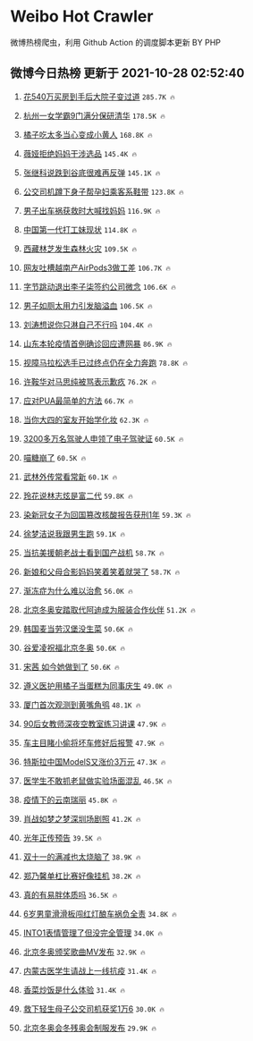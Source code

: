 # Weibo Hot Crawler 



微博热榜爬虫，利用 Github Action 的调度脚本更新 BY PHP 


## 微博今日热榜 更新于 2021-10-28 02:52:40 
1. [花540万买房到手后大院子变过道](https://s.weibo.com/weibo?q=%23%E8%8A%B1540%E4%B8%87%E4%B9%B0%E6%88%BF%E5%88%B0%E6%89%8B%E5%90%8E%E5%A4%A7%E9%99%A2%E5%AD%90%E5%8F%98%E8%BF%87%E9%81%93%23&Refer=top) `285.7K 🔥` 

1. [杭州一女学霸9门满分保研清华](https://s.weibo.com/weibo?q=%23%E6%9D%AD%E5%B7%9E%E4%B8%80%E5%A5%B3%E5%AD%A6%E9%9C%B89%E9%97%A8%E6%BB%A1%E5%88%86%E4%BF%9D%E7%A0%94%E6%B8%85%E5%8D%8E%23&Refer=top) `178.5K 🔥` 

1. [橘子吃太多当心变成小黄人](https://s.weibo.com/weibo?q=%23%E6%A9%98%E5%AD%90%E5%90%83%E5%A4%AA%E5%A4%9A%E5%BD%93%E5%BF%83%E5%8F%98%E6%88%90%E5%B0%8F%E9%BB%84%E4%BA%BA%23&Refer=top) `168.8K 🔥` 

1. [薇娅拒绝妈妈干涉选品](https://s.weibo.com/weibo?q=%23%E8%96%87%E5%A8%85%E6%8B%92%E7%BB%9D%E5%A6%88%E5%A6%88%E5%B9%B2%E6%B6%89%E9%80%89%E5%93%81%23&Refer=top) `145.4K 🔥` 

1. [张继科说跌到谷底很难再反弹](https://s.weibo.com/weibo?q=%23%E5%BC%A0%E7%BB%A7%E7%A7%91%E8%AF%B4%E8%B7%8C%E5%88%B0%E8%B0%B7%E5%BA%95%E5%BE%88%E9%9A%BE%E5%86%8D%E5%8F%8D%E5%BC%B9%23&Refer=top) `145.1K 🔥` 

1. [公交司机蹲下身子帮孕妇乘客系鞋带](https://s.weibo.com/weibo?q=%23%E5%85%AC%E4%BA%A4%E5%8F%B8%E6%9C%BA%E8%B9%B2%E4%B8%8B%E8%BA%AB%E5%AD%90%E5%B8%AE%E5%AD%95%E5%A6%87%E4%B9%98%E5%AE%A2%E7%B3%BB%E9%9E%8B%E5%B8%A6%23&Refer=top) `123.8K 🔥` 

1. [男子出车祸获救时大喊找妈妈](https://s.weibo.com/weibo?q=%23%E7%94%B7%E5%AD%90%E5%87%BA%E8%BD%A6%E7%A5%B8%E8%8E%B7%E6%95%91%E6%97%B6%E5%A4%A7%E5%96%8A%E6%89%BE%E5%A6%88%E5%A6%88%23&Refer=top) `116.9K 🔥` 

1. [中国第一代打工妹现状](https://s.weibo.com/weibo?q=%23%E4%B8%AD%E5%9B%BD%E7%AC%AC%E4%B8%80%E4%BB%A3%E6%89%93%E5%B7%A5%E5%A6%B9%E7%8E%B0%E7%8A%B6%23&Refer=top) `114.8K 🔥` 

1. [西藏林芝发生森林火灾](https://s.weibo.com/weibo?q=%23%E8%A5%BF%E8%97%8F%E6%9E%97%E8%8A%9D%E5%8F%91%E7%94%9F%E6%A3%AE%E6%9E%97%E7%81%AB%E7%81%BE%23&Refer=top) `109.5K 🔥` 

1. [网友吐槽越南产AirPods3做工差](https://s.weibo.com/weibo?q=%23%E7%BD%91%E5%8F%8B%E5%90%90%E6%A7%BD%E8%B6%8A%E5%8D%97%E4%BA%A7AirPods3%E5%81%9A%E5%B7%A5%E5%B7%AE%23&Refer=top) `106.7K 🔥` 

1. [字节跳动退出李子柒签约公司微念](https://s.weibo.com/weibo?q=%23%E5%AD%97%E8%8A%82%E8%B7%B3%E5%8A%A8%E9%80%80%E5%87%BA%E6%9D%8E%E5%AD%90%E6%9F%92%E7%AD%BE%E7%BA%A6%E5%85%AC%E5%8F%B8%E5%BE%AE%E5%BF%B5%23&Refer=top) `106.6K 🔥` 

1. [男子如厕太用力引发脑溢血](https://s.weibo.com/weibo?q=%23%E7%94%B7%E5%AD%90%E5%A6%82%E5%8E%95%E5%A4%AA%E7%94%A8%E5%8A%9B%E5%BC%95%E5%8F%91%E8%84%91%E6%BA%A2%E8%A1%80%23&Refer=top) `106.5K 🔥` 

1. [刘涛想说你只淋自己不行吗](https://s.weibo.com/weibo?q=%23%E5%88%98%E6%B6%9B%E6%83%B3%E8%AF%B4%E4%BD%A0%E5%8F%AA%E6%B7%8B%E8%87%AA%E5%B7%B1%E4%B8%8D%E8%A1%8C%E5%90%97%23&Refer=top) `104.4K 🔥` 

1. [山东本轮疫情首例确诊回应遭网暴](https://s.weibo.com/weibo?q=%23%E5%B1%B1%E4%B8%9C%E6%9C%AC%E8%BD%AE%E7%96%AB%E6%83%85%E9%A6%96%E4%BE%8B%E7%A1%AE%E8%AF%8A%E5%9B%9E%E5%BA%94%E9%81%AD%E7%BD%91%E6%9A%B4%23&Refer=top) `86.9K 🔥` 

1. [视障马拉松选手已过终点仍在全力奔跑](https://s.weibo.com/weibo?q=%23%E8%A7%86%E9%9A%9C%E9%A9%AC%E6%8B%89%E6%9D%BE%E9%80%89%E6%89%8B%E5%B7%B2%E8%BF%87%E7%BB%88%E7%82%B9%E4%BB%8D%E5%9C%A8%E5%85%A8%E5%8A%9B%E5%A5%94%E8%B7%91%23&Refer=top) `78.8K 🔥` 

1. [许鞍华对马思纯被骂表示歉疚](https://s.weibo.com/weibo?q=%23%E8%AE%B8%E9%9E%8D%E5%8D%8E%E5%AF%B9%E9%A9%AC%E6%80%9D%E7%BA%AF%E8%A2%AB%E9%AA%82%E8%A1%A8%E7%A4%BA%E6%AD%89%E7%96%9A%23&Refer=top) `76.2K 🔥` 

1. [应对PUA最简单的方法](https://s.weibo.com/weibo?q=%23%E5%BA%94%E5%AF%B9PUA%E6%9C%80%E7%AE%80%E5%8D%95%E7%9A%84%E6%96%B9%E6%B3%95%23&Refer=top) `66.7K 🔥` 

1. [当你大四的室友开始学化妆](https://s.weibo.com/weibo?q=%23%E5%BD%93%E4%BD%A0%E5%A4%A7%E5%9B%9B%E7%9A%84%E5%AE%A4%E5%8F%8B%E5%BC%80%E5%A7%8B%E5%AD%A6%E5%8C%96%E5%A6%86%23&Refer=top) `62.3K 🔥` 

1. [3200多万名驾驶人申领了电子驾驶证](https://s.weibo.com/weibo?q=%233200%E5%A4%9A%E4%B8%87%E5%90%8D%E9%A9%BE%E9%A9%B6%E4%BA%BA%E7%94%B3%E9%A2%86%E4%BA%86%E7%94%B5%E5%AD%90%E9%A9%BE%E9%A9%B6%E8%AF%81%23&Refer=top) `60.5K 🔥` 

1. [喵糖崩了](https://s.weibo.com/weibo?q=%23%E5%96%B5%E7%B3%96%E5%B4%A9%E4%BA%86%23&Refer=top) `60.5K 🔥` 

1. [武林外传常看常新](https://s.weibo.com/weibo?q=%23%E6%AD%A6%E6%9E%97%E5%A4%96%E4%BC%A0%E5%B8%B8%E7%9C%8B%E5%B8%B8%E6%96%B0%23&Refer=top) `60.1K 🔥` 

1. [玲花说林志炫是富二代](https://s.weibo.com/weibo?q=%23%E7%8E%B2%E8%8A%B1%E8%AF%B4%E6%9E%97%E5%BF%97%E7%82%AB%E6%98%AF%E5%AF%8C%E4%BA%8C%E4%BB%A3%23&Refer=top) `59.8K 🔥` 

1. [染新冠女子为回国篡改核酸报告获刑1年](https://s.weibo.com/weibo?q=%23%E6%9F%93%E6%96%B0%E5%86%A0%E5%A5%B3%E5%AD%90%E4%B8%BA%E5%9B%9E%E5%9B%BD%E7%AF%A1%E6%94%B9%E6%A0%B8%E9%85%B8%E6%8A%A5%E5%91%8A%E8%8E%B7%E5%88%911%E5%B9%B4%23&Refer=top) `59.3K 🔥` 

1. [徐梦洁说我跟男生跑](https://s.weibo.com/weibo?q=%23%E5%BE%90%E6%A2%A6%E6%B4%81%E8%AF%B4%E6%88%91%E8%B7%9F%E7%94%B7%E7%94%9F%E8%B7%91%23&Refer=top) `59.1K 🔥` 

1. [当抗美援朝老战士看到国产战机](https://s.weibo.com/weibo?q=%23%E5%BD%93%E6%8A%97%E7%BE%8E%E6%8F%B4%E6%9C%9D%E8%80%81%E6%88%98%E5%A3%AB%E7%9C%8B%E5%88%B0%E5%9B%BD%E4%BA%A7%E6%88%98%E6%9C%BA%23&Refer=top) `58.7K 🔥` 

1. [新娘和父母合影妈妈笑着笑着就哭了](https://s.weibo.com/weibo?q=%23%E6%96%B0%E5%A8%98%E5%92%8C%E7%88%B6%E6%AF%8D%E5%90%88%E5%BD%B1%E5%A6%88%E5%A6%88%E7%AC%91%E7%9D%80%E7%AC%91%E7%9D%80%E5%B0%B1%E5%93%AD%E4%BA%86%23&Refer=top) `58.7K 🔥` 

1. [渐冻症为什么难以治愈](https://s.weibo.com/weibo?q=%23%E6%B8%90%E5%86%BB%E7%97%87%E4%B8%BA%E4%BB%80%E4%B9%88%E9%9A%BE%E4%BB%A5%E6%B2%BB%E6%84%88%23&Refer=top) `56.0K 🔥` 

1. [北京冬奥安踏取代阿迪成为服装合作伙伴](https://s.weibo.com/weibo?q=%23%E5%8C%97%E4%BA%AC%E5%86%AC%E5%A5%A5%E5%AE%89%E8%B8%8F%E5%8F%96%E4%BB%A3%E9%98%BF%E8%BF%AA%E6%88%90%E4%B8%BA%E6%9C%8D%E8%A3%85%E5%90%88%E4%BD%9C%E4%BC%99%E4%BC%B4%23&Refer=top) `51.2K 🔥` 

1. [韩国麦当劳汉堡没生菜](https://s.weibo.com/weibo?q=%23%E9%9F%A9%E5%9B%BD%E9%BA%A6%E5%BD%93%E5%8A%B3%E6%B1%89%E5%A0%A1%E6%B2%A1%E7%94%9F%E8%8F%9C%23&Refer=top) `50.6K 🔥` 

1. [谷爱凌祝福北京冬奥](https://s.weibo.com/weibo?q=%23%E8%B0%B7%E7%88%B1%E5%87%8C%E7%A5%9D%E7%A6%8F%E5%8C%97%E4%BA%AC%E5%86%AC%E5%A5%A5%23&Refer=top) `50.6K 🔥` 

1. [宋茜 如今她做到了](https://s.weibo.com/weibo?q=%E5%AE%8B%E8%8C%9C%20%E5%A6%82%E4%BB%8A%E5%A5%B9%E5%81%9A%E5%88%B0%E4%BA%86&Refer=top) `50.6K 🔥` 

1. [遵义医护用橘子当蛋糕为同事庆生](https://s.weibo.com/weibo?q=%23%E9%81%B5%E4%B9%89%E5%8C%BB%E6%8A%A4%E7%94%A8%E6%A9%98%E5%AD%90%E5%BD%93%E8%9B%8B%E7%B3%95%E4%B8%BA%E5%90%8C%E4%BA%8B%E5%BA%86%E7%94%9F%23&Refer=top) `49.0K 🔥` 

1. [厦门首次观测到黄嘴角鸮](https://s.weibo.com/weibo?q=%23%E5%8E%A6%E9%97%A8%E9%A6%96%E6%AC%A1%E8%A7%82%E6%B5%8B%E5%88%B0%E9%BB%84%E5%98%B4%E8%A7%92%E9%B8%AE%23&Refer=top) `48.1K 🔥` 

1. [90后女教师深夜空教室练习讲课](https://s.weibo.com/weibo?q=%2390%E5%90%8E%E5%A5%B3%E6%95%99%E5%B8%88%E6%B7%B1%E5%A4%9C%E7%A9%BA%E6%95%99%E5%AE%A4%E7%BB%83%E4%B9%A0%E8%AE%B2%E8%AF%BE%23&Refer=top) `47.9K 🔥` 

1. [车主目睹小偷将坏车修好后报警](https://s.weibo.com/weibo?q=%23%E8%BD%A6%E4%B8%BB%E7%9B%AE%E7%9D%B9%E5%B0%8F%E5%81%B7%E5%B0%86%E5%9D%8F%E8%BD%A6%E4%BF%AE%E5%A5%BD%E5%90%8E%E6%8A%A5%E8%AD%A6%23&Refer=top) `47.9K 🔥` 

1. [特斯拉中国ModelS又涨价3万元](https://s.weibo.com/weibo?q=%23%E7%89%B9%E6%96%AF%E6%8B%89%E4%B8%AD%E5%9B%BDModelS%E5%8F%88%E6%B6%A8%E4%BB%B73%E4%B8%87%E5%85%83%23&Refer=top) `47.3K 🔥` 

1. [医学生不敢抓老鼠做实验场面混乱](https://s.weibo.com/weibo?q=%23%E5%8C%BB%E5%AD%A6%E7%94%9F%E4%B8%8D%E6%95%A2%E6%8A%93%E8%80%81%E9%BC%A0%E5%81%9A%E5%AE%9E%E9%AA%8C%E5%9C%BA%E9%9D%A2%E6%B7%B7%E4%B9%B1%23&Refer=top) `46.5K 🔥` 

1. [疫情下的云南瑞丽](https://s.weibo.com/weibo?q=%23%E7%96%AB%E6%83%85%E4%B8%8B%E7%9A%84%E4%BA%91%E5%8D%97%E7%91%9E%E4%B8%BD%23&Refer=top) `45.8K 🔥` 

1. [肖战如梦之梦深圳场剧照](https://s.weibo.com/weibo?q=%23%E8%82%96%E6%88%98%E5%A6%82%E6%A2%A6%E4%B9%8B%E6%A2%A6%E6%B7%B1%E5%9C%B3%E5%9C%BA%E5%89%A7%E7%85%A7%23&Refer=top) `41.2K 🔥` 

1. [光年正传预告](https://s.weibo.com/weibo?q=%23%E5%85%89%E5%B9%B4%E6%AD%A3%E4%BC%A0%E9%A2%84%E5%91%8A%23&Refer=top) `39.5K 🔥` 

1. [双十一的满减也太烧脑了](https://s.weibo.com/weibo?q=%23%E5%8F%8C%E5%8D%81%E4%B8%80%E7%9A%84%E6%BB%A1%E5%87%8F%E4%B9%9F%E5%A4%AA%E7%83%A7%E8%84%91%E4%BA%86%23&Refer=top) `38.9K 🔥` 

1. [郑乃馨单杠比赛好像挂机](https://s.weibo.com/weibo?q=%23%E9%83%91%E4%B9%83%E9%A6%A8%E5%8D%95%E6%9D%A0%E6%AF%94%E8%B5%9B%E5%A5%BD%E5%83%8F%E6%8C%82%E6%9C%BA%23&Refer=top) `38.2K 🔥` 

1. [真的有易胖体质吗](https://s.weibo.com/weibo?q=%23%E7%9C%9F%E7%9A%84%E6%9C%89%E6%98%93%E8%83%96%E4%BD%93%E8%B4%A8%E5%90%97%23&Refer=top) `36.5K 🔥` 

1. [6岁男童滑滑板闯红灯酿车祸负全责](https://s.weibo.com/weibo?q=%236%E5%B2%81%E7%94%B7%E7%AB%A5%E6%BB%91%E6%BB%91%E6%9D%BF%E9%97%AF%E7%BA%A2%E7%81%AF%E9%85%BF%E8%BD%A6%E7%A5%B8%E8%B4%9F%E5%85%A8%E8%B4%A3%23&Refer=top) `34.8K 🔥` 

1. [INTO1表情管理了但没完全管理](https://s.weibo.com/weibo?q=%23INTO1%E8%A1%A8%E6%83%85%E7%AE%A1%E7%90%86%E4%BA%86%E4%BD%86%E6%B2%A1%E5%AE%8C%E5%85%A8%E7%AE%A1%E7%90%86%23&Refer=top) `34.0K 🔥` 

1. [北京冬奥颁奖歌曲MV发布](https://s.weibo.com/weibo?q=%23%E5%8C%97%E4%BA%AC%E5%86%AC%E5%A5%A5%E9%A2%81%E5%A5%96%E6%AD%8C%E6%9B%B2MV%E5%8F%91%E5%B8%83%23&Refer=top) `32.9K 🔥` 

1. [内蒙古医学生请战上一线抗疫](https://s.weibo.com/weibo?q=%23%E5%86%85%E8%92%99%E5%8F%A4%E5%8C%BB%E5%AD%A6%E7%94%9F%E8%AF%B7%E6%88%98%E4%B8%8A%E4%B8%80%E7%BA%BF%E6%8A%97%E7%96%AB%23&Refer=top) `31.4K 🔥` 

1. [香菜炒饭是什么体验](https://s.weibo.com/weibo?q=%23%E9%A6%99%E8%8F%9C%E7%82%92%E9%A5%AD%E6%98%AF%E4%BB%80%E4%B9%88%E4%BD%93%E9%AA%8C%23&Refer=top) `31.4K 🔥` 

1. [救下轻生母子公交司机获奖1万6](https://s.weibo.com/weibo?q=%23%E6%95%91%E4%B8%8B%E8%BD%BB%E7%94%9F%E6%AF%8D%E5%AD%90%E5%85%AC%E4%BA%A4%E5%8F%B8%E6%9C%BA%E8%8E%B7%E5%A5%961%E4%B8%876%23&Refer=top) `30.0K 🔥` 

1. [北京冬奥会冬残奥会制服发布](https://s.weibo.com/weibo?q=%23%E5%8C%97%E4%BA%AC%E5%86%AC%E5%A5%A5%E4%BC%9A%E5%86%AC%E6%AE%8B%E5%A5%A5%E4%BC%9A%E5%88%B6%E6%9C%8D%E5%8F%91%E5%B8%83%23&Refer=top) `29.9K 🔥` 

